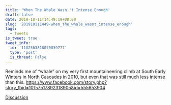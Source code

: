 ```yaml
---
title: 'When The Whale Wasn''t Intense Enough'
draft: false
date: 2019-10-11T14:49:19+00:00
slug: '201910111449-when_the_whale_wasnt_intense_enough'
tags:
  - tweets
is_tweet: true
tweet_info:
  id: '1182563818070859777'
  type: 'post'
  is_thread: False
---
```




Reminds me of “whale” on my very first mountaineering climb at South Early Winters in North Cascades in 2010, but even that was still much less intense than this. <https://www.facebook.com/story.php?story_fbid=10157517892318905&id=555653904>

[Discussion](https://x.com/sytelus/status/1182563818070859777)
